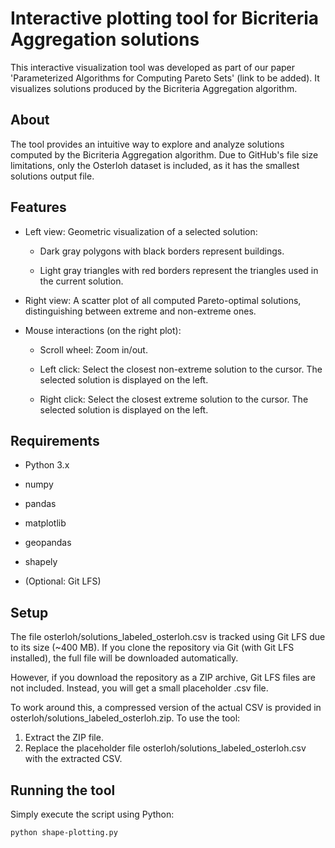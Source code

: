 # Interactive plotting tool for Bicriteria Aggregation solutions
This interactive visualization tool was developed as part of our paper 'Parameterized Algorithms for Computing Pareto Sets' (link to be added). It visualizes solutions produced by the Bicriteria Aggregation algorithm.

## About
The tool provides an intuitive way to explore and analyze solutions computed by the Bicriteria Aggregation algorithm. Due to GitHub's file size limitations, only the Osterloh dataset is included, as it has the smallest solutions output file.

## Features
- Left view: Geometric visualization of a selected solution:

    - Dark gray polygons with black borders represent buildings.

    - Light gray triangles with red borders represent the triangles used in the current solution.

- Right view: A scatter plot of all computed Pareto-optimal solutions, distinguishing between extreme and non-extreme ones.

- Mouse interactions (on the right plot):

    - Scroll wheel: Zoom in/out.

    - Left click: Select the closest non-extreme solution to the cursor. The selected solution is displayed on the left.

    - Right click: Select the closest extreme solution to the cursor. The selected solution is displayed on the left.

## Requirements
- Python 3.x

- numpy
- pandas
- matplotlib
- geopandas
- shapely
- (Optional: Git LFS)

## Setup
The file osterloh/solutions_labeled_osterloh.csv is tracked using Git LFS due to its size (~400 MB).
If you clone the repository via Git (with Git LFS installed), the full file will be downloaded automatically.

However, if you download the repository as a ZIP archive, Git LFS files are not included. Instead, you will get a small placeholder .csv file.

To work around this, a compressed version of the actual CSV is provided in osterloh/solutions_labeled_osterloh.zip.
To use the tool:
1. Extract the ZIP file.
2. Replace the placeholder file osterloh/solutions_labeled_osterloh.csv with the extracted CSV.

## Running the tool
Simply execute the script using Python:

```bash
python shape-plotting.py
```

